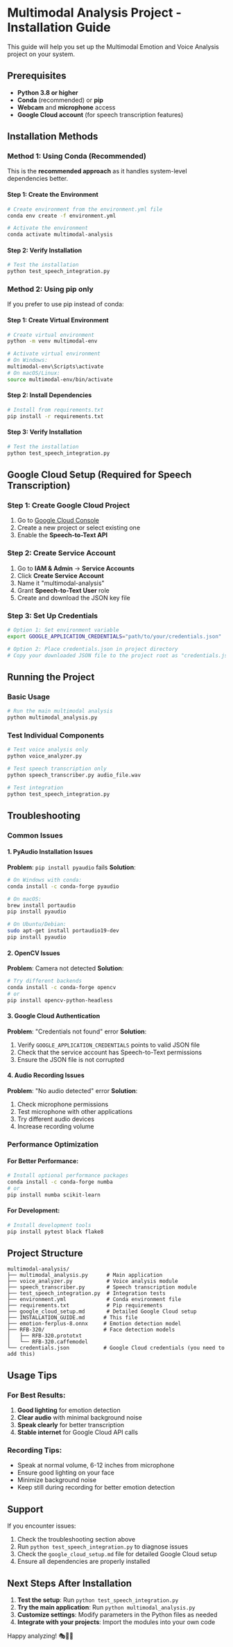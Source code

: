 # Multimodal Analysis Project - Installation Guide

This guide will help you set up the Multimodal Emotion and Voice Analysis project on your system.

## Prerequisites

- **Python 3.8 or higher**
- **Conda** (recommended) or **pip**
- **Webcam** and **microphone** access
- **Google Cloud account** (for speech transcription features)

## Installation Methods

### Method 1: Using Conda (Recommended)

This is the **recommended approach** as it handles system-level dependencies better.

#### Step 1: Create the Environment
```bash
# Create environment from the environment.yml file
conda env create -f environment.yml

# Activate the environment
conda activate multimodal-analysis
```

#### Step 2: Verify Installation
```bash
# Test the installation
python test_speech_integration.py
```

### Method 2: Using pip only

If you prefer to use pip instead of conda:

#### Step 1: Create Virtual Environment
```bash
# Create virtual environment
python -m venv multimodal-env

# Activate virtual environment
# On Windows:
multimodal-env\Scripts\activate
# On macOS/Linux:
source multimodal-env/bin/activate
```

#### Step 2: Install Dependencies
```bash
# Install from requirements.txt
pip install -r requirements.txt
```

#### Step 3: Verify Installation
```bash
# Test the installation
python test_speech_integration.py
```

## Google Cloud Setup (Required for Speech Transcription)

### Step 1: Create Google Cloud Project
1. Go to [Google Cloud Console](https://console.cloud.google.com/)
2. Create a new project or select existing one
3. Enable the **Speech-to-Text API**

### Step 2: Create Service Account
1. Go to **IAM & Admin** → **Service Accounts**
2. Click **Create Service Account**
3. Name it "multimodal-analysis"
4. Grant **Speech-to-Text User** role
5. Create and download the JSON key file

### Step 3: Set Up Credentials
```bash
# Option 1: Set environment variable
export GOOGLE_APPLICATION_CREDENTIALS="path/to/your/credentials.json"

# Option 2: Place credentials.json in project directory
# Copy your downloaded JSON file to the project root as "credentials.json"
```

## Running the Project

### Basic Usage
```bash
# Run the main multimodal analysis
python multimodal_analysis.py
```

### Test Individual Components
```bash
# Test voice analysis only
python voice_analyzer.py

# Test speech transcription only
python speech_transcriber.py audio_file.wav

# Test integration
python test_speech_integration.py
```

## Troubleshooting

### Common Issues

#### 1. PyAudio Installation Issues
**Problem**: `pip install pyaudio` fails
**Solution**:
```bash
# On Windows with conda:
conda install -c conda-forge pyaudio

# On macOS:
brew install portaudio
pip install pyaudio

# On Ubuntu/Debian:
sudo apt-get install portaudio19-dev
pip install pyaudio
```

#### 2. OpenCV Issues
**Problem**: Camera not detected
**Solution**:
```bash
# Try different backends
conda install -c conda-forge opencv
# or
pip install opencv-python-headless
```

#### 3. Google Cloud Authentication
**Problem**: "Credentials not found" error
**Solution**:
1. Verify `GOOGLE_APPLICATION_CREDENTIALS` points to valid JSON file
2. Check that the service account has Speech-to-Text permissions
3. Ensure the JSON file is not corrupted

#### 4. Audio Recording Issues
**Problem**: "No audio detected" error
**Solution**:
1. Check microphone permissions
2. Test microphone with other applications
3. Try different audio devices
4. Increase recording volume

### Performance Optimization

#### For Better Performance:
```bash
# Install optional performance packages
conda install -c conda-forge numba
# or
pip install numba scikit-learn
```

#### For Development:
```bash
# Install development tools
pip install pytest black flake8
```

## Project Structure

```
multimodal-analysis/
├── multimodal_analysis.py      # Main application
├── voice_analyzer.py           # Voice analysis module
├── speech_transcriber.py       # Speech transcription module
├── test_speech_integration.py  # Integration tests
├── environment.yml             # Conda environment file
├── requirements.txt            # Pip requirements
├── google_cloud_setup.md       # Detailed Google Cloud setup
├── INSTALLATION_GUIDE.md      # This file
├── emotion-ferplus-8.onnx     # Emotion detection model
├── RFB-320/                   # Face detection models
│   ├── RFB-320.prototxt
│   └── RFB-320.caffemodel
└── credentials.json           # Google Cloud credentials (you need to add this)
```

## Usage Tips

### For Best Results:
1. **Good lighting** for emotion detection
2. **Clear audio** with minimal background noise
3. **Speak clearly** for better transcription
4. **Stable internet** for Google Cloud API calls

### Recording Tips:
- Speak at normal volume, 6-12 inches from microphone
- Ensure good lighting on your face
- Minimize background noise
- Keep still during recording for better emotion detection

## Support

If you encounter issues:
1. Check the troubleshooting section above
2. Run `python test_speech_integration.py` to diagnose issues
3. Check the `google_cloud_setup.md` file for detailed Google Cloud setup
4. Ensure all dependencies are properly installed

## Next Steps After Installation

1. **Test the setup**: Run `python test_speech_integration.py`
2. **Try the main application**: Run `python multimodal_analysis.py`
3. **Customize settings**: Modify parameters in the Python files as needed
4. **Integrate with your projects**: Import the modules into your own code

Happy analyzing! 🎭🎤📝
